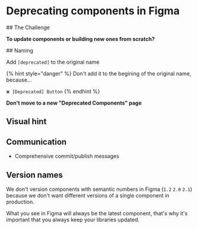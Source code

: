 # Deprecating components in Figma

## The Challenge

**To update components or building new ones from scratch?**

<!-- Deprecating components is not the same as removing components but replacing them by new ones.
We have a system that ensures nothinhg breaks, and will never remove the original. -->

## Naming

Add `[deprecated]` to the original name

{% hint style="danger" %}
Don't add it to the begining of the original name, because...

`❌ [Deprecated] Button`
{% endhint %}

**Don't move to a new "Deprecated Components" page**


## Visual hint

## Communication

- Comprehensive commit/publish messages

## Version names

We don't version components with semantic numbers in Figma (`1.2` `2.0` `2.1`) because we don't want different versions of a single component in production. 

What you see in Figma will always be the latest component, that's why it's important that you always keep your libraries updated.